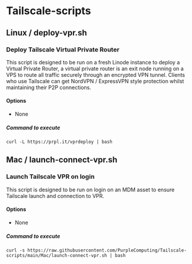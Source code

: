 # Tailscale-scripts

## Linux / deploy-vpr.sh

### Deploy Tailscale Virtual Private Router 

This script is designed to be run on a fresh Linode instance to deploy a Virtual Private Router, a virtual private router is an exit node running on a VPS to route all traffic securely through an encrypted VPN tunnel. Clients who use Tailscale can get NordVPN / ExpressVPN style protection whilst maintaining their P2P connections.

#### Options

* None
##### Command to execute

```
curl -L https://prpl.it/vprdeploy | bash
```

## Mac / launch-connect-vpr.sh

### Launch Tailscale VPR on login

This script is designed to be run on login on an MDM asset to ensure Tailscale launch and connection to VPR.

#### Options

* None
##### Command to execute

```
curl -s https://raw.githubusercontent.com/PurpleComputing/Tailscale-scripts/main/Mac/launch-connect-vpr.sh | bash
```